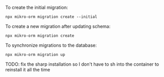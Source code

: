 To create the initial migration:
```
npx mikro-orm migration create --initial
```

To create a new migration after updating schema:
```
npx mikro-orm migration create
```

To synchronize migrations to the database:
```
npx mikro-orm migration up
```

TODO: fix the sharp installation so I don't have to sh into the container to reinstall it all the time
